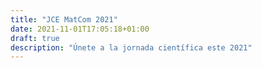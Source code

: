```yaml
---
title: "JCE MatCom 2021"
date: 2021-11-01T17:05:18+01:00
draft: true
description: "Únete a la jornada científica este 2021"
---
```


